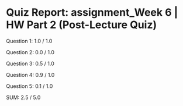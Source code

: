 # Quiz Report: assignment_Week 6 | HW Part 2 (Post-Lecture Quiz)

Question 1: 1.0 / 1.0

Question 2: 0.0 / 1.0

Question 3: 0.5 / 1.0

Question 4: 0.9 / 1.0

Question 5: 0.1 / 1.0

SUM: 2.5 / 5.0
